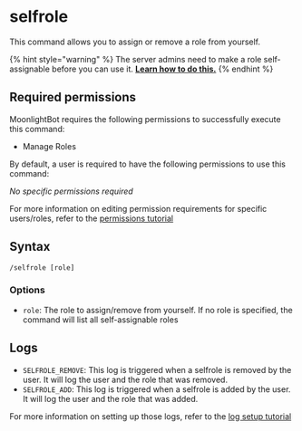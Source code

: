 # selfrole

This command allows you to assign or remove a role from yourself.

{% hint style="warning" %}
The server admins need to make a role self-assignable before you can use it. 
[**Learn how to do this.**](/management-commands/config.md#roles-self-assignable)
{% endhint %}

## Required permissions

MoonlightBot requires the following permissions to successfully execute this command:

* Manage Roles

By default, a user is required to have the following permissions to use this command:

*No specific permissions required*

For more information on editing permission requirements for specific users/roles, refer to
the [permissions tutorial](/start-up/permission-tutorial.md)

## Syntax

```text
/selfrole [role]
```

### Options

* `role`: The role to assign/remove from yourself. If no role is specified, the command will list all self-assignable roles

## Logs

* `SELFROLE_REMOVE`: This log is triggered when a selfrole is removed by the user.
  It will log the user and the role that was removed.
* `SELFROLE_ADD`: This log is triggered when a selfrole is added by the user.
  It will log the user and the role that was added.

For more information on setting up those logs, refer to the [log setup tutorial](/README.md#logging)
